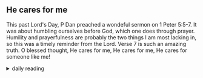 ## He cares for me

This past Lord's Day, P Dan preached a wondeful sermon on 1 Peter 5:5-7. It was about humbling ourselves before God, which one does through prayer. Humility and prayerfulness are probably the two things I am most lacking in, so this was a timely reminder from the Lord. Verse 7 is such an amazing truth. O blessed thought, He cares for me, He cares for me, He cares for someone like me! 

<details markdown="1">
<summary>daily reading</summary>

| {{ page.date | date: "%B %-d, %Y" }} |
| :-------------: |
| [Gen. 27; Matt. 26; Est. 3; Acts 26]({% link _Bible/Bible-year-2.md %}) |
| [WSC 13-19]({% link _wsc/wsc-month-1.md %}) |
| [The Nicene Creed](https://threeforms.org/the-nicene-creed/) |

</details>